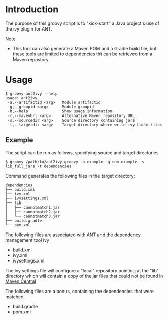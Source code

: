

Introduction
============
The purpose of this groovy script is to "kick-start" a Java project's use of
the ivy plugin for ANT.

Note:

* This tool can also generate a Maven POM and a Gradle build file, but these tools are limited to dependencies tht can be retrieved from a Maven repostory.

Usage
=====

    $ groovy ant2ivy --help
    usage: ant2ivy
     -a,--artifactid <arg>   Module artifactid
     -g,--groupid <arg>      Module groupid
     -h,--help               Show usage information
     -r,--mavenUrl <arg>     Alternative Maven repository URL
     -s,--sourcedir <arg>    Source directory containing jars
     -t,--targetdir <arg>    Target directory where write ivy build files

Example
-------
The script can be run as follows, specifying source and target directories

```
$ groovy /path/to/ant2ivy.groovy -a example -g com.example -s lib_full_jars -t dependencies
```

Command generates the following files in the target directory:
    
```
dependencies
├── build.xml
├── ivy.xml
├── ivysettings.xml
├── lib
│   ├── cannotmatch1.jar
│   ├── cannotmatch2.jar
│   └── cannotmatch3.jar
├── build.gradle
└── pom.xml
```

The following files are associated with ANT and the dependency management tool ivy 

* build.xml
* ivy.xml
* ivysettings.xml

The ivy settings file will configure a "local" repository pointing at the "lib" directory which will contain a copy of the jar files that could not be found in [Maven Central](https://search.maven.org/) 

The following files are a bonus, containing the dependencies that were matched.

* build.gradle
* pom.xml
